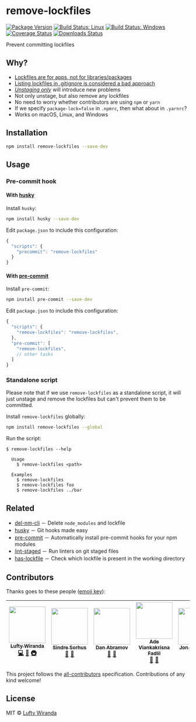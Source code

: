 # remove-lockfiles

[![Package Version](https://img.shields.io/npm/v/remove-lockfiles.svg)](https://www.npmjs.com/package/remove-lockfiles)
[![Build Status: Linux](https://img.shields.io/travis/luftywiranda13/remove-lockfiles/master.svg)](https://travis-ci.org/luftywiranda13/remove-lockfiles)
[![Build Status: Windows](https://img.shields.io/appveyor/ci/luftywiranda13/remove-lockfiles/master.svg)](https://ci.appveyor.com/project/luftywiranda13/remove-lockfiles)
[![Coverage Status](https://img.shields.io/codecov/c/github/luftywiranda13/remove-lockfiles/master.svg)](https://codecov.io/gh/luftywiranda13/remove-lockfiles)
[![Downloads Status](https://img.shields.io/npm/dm/remove-lockfiles.svg)](https://npm-stat.com/charts.html?package=remove-lockfiles&from=2016-04-01)

Prevent committing lockfiles

## Why?

- [Lockfiles are for apps, not for libraries/packages](https://github.com/sindresorhus/ama/issues/479#issuecomment-310661514)
- [Listing lockfiles in .gitignore is considered a bad approach](https://github.com/facebookincubator/create-react-app/pull/2014#issuecomment-300811661)
- *[Unstaging only](https://github.com/facebookincubator/create-react-app/pull/2700)* will introduce new problems
- Not only unstage, but also remove any lockfiles
- No need to worry whether contributors are using `npm` or `yarn`
- If we specify `package-lock=false` in `.npmrc`, then what about in `.yarnrc`?
- Works on macOS, Linux, and Windows

## Installation

```sh
npm install remove-lockfiles --save-dev
```

## Usage

### Pre-commit hook

#### With [husky](https://github.com/typicode/husky)

Install `husky`:

```sh
npm install husky --save-dev
```

Edit `package.json` to include this configuration:

```js
{
  "scripts": {
    "precommit": "remove-lockfiles"
  }
}
```

#### With [pre-commit](https://github.com/observing/pre-commit)

Install `pre-commit`:

```sh
npm install pre-commit --save-dev
```

Edit `package.json` to include this configuration:

```js
{
  "scripts": {
    "remove-lockfiles": "remove-lockfiles",
  },
  "pre-commit": [
    "remove-lockfiles",
    // other tasks
  ]
}
```

### Standalone script

Please note that if we use `remove-lockfiles` as a standalone script, it will just unstage and remove the lockfiles but can't prevent them to be committed.

Install `remove-lockfiles` globally:

```sh
npm install remove-lockfiles --global
```

Run the script:

```
$ remove-lockfiles --help

  Usage
    $ remove-lockfiles <path>

  Examples
    $ remove-lockfiles
    $ remove-lockfiles foo
    $ remove-lockfiles ../bar
```

## Related

- [del-nm-cli](https://github.com/luftywiranda13/del-nm-cli) － Delete `node_modules` and lockfile 
- [husky](https://github.com/typicode/husky) － Git hooks made easy
- [pre-commit](https://github.com/observing/pre-commit) － Automatically install pre-commit hooks for your npm modules
- [lint-staged](https://github.com/okonet/lint-staged) － Run linters on git staged files
- [has-lockfile](https://github.com/luftywiranda13/has-lockfile) － Check which lockfile is present in the working directory

## Contributors

Thanks goes to these people ([emoji key](https://github.com/kentcdodds/all-contributors#emoji-key)):

<!-- ALL-CONTRIBUTORS-LIST:START - Do not remove or modify this section -->
| [<img src="https://avatars2.githubusercontent.com/u/22868432?v=3" width="100px;"/><br /><sub>Lufty Wiranda</sub>](https://github.com/luftywiranda13)<br />[💻](https://github.com/luftywiranda13/remove-lockfiles/commits?author=luftywiranda13 "Code") [📖](https://github.com/luftywiranda13/remove-lockfiles/commits?author=luftywiranda13 "Documentation") [🚇](#infra-luftywiranda13 "Infrastructure (Hosting, Build-Tools, etc)") | [<img src="https://avatars1.githubusercontent.com/u/170270?v=4" width="100px;"/><br /><sub>Sindre Sorhus</sub>](https://sindresorhus.com)<br />[💬](#question-sindresorhus "Answering Questions") [🤔](#ideas-sindresorhus "Ideas, Planning, & Feedback") | [<img src="https://avatars0.githubusercontent.com/u/810438?v=4" width="100px;"/><br /><sub>Dan Abramov</sub>](http://twitter.com/dan_abramov)<br />[💬](#question-gaearon "Answering Questions") [🤔](#ideas-gaearon "Ideas, Planning, & Feedback") | [<img src="https://avatars1.githubusercontent.com/u/9636410?v=4" width="100px;"/><br /><sub>Ade Viankakrisna Fadlil</sub>](https://musify.id)<br />[💬](#question-viankakrisna "Answering Questions") [🤔](#ideas-viankakrisna "Ideas, Planning, & Feedback") | [<img src="https://avatars2.githubusercontent.com/u/364677?v=4" width="100px;"/><br /><sub>Jon Crenshaw</sub>](http://linkedin.com/in/jdcrensh)<br />[🤔](#ideas-jdcrensh "Ideas, Planning, & Feedback") |
| :---: | :---: | :---: | :---: | :---: |
<!-- ALL-CONTRIBUTORS-LIST:END -->

This project follows the [all-contributors](https://github.com/kentcdodds/all-contributors) specification. Contributions of any kind welcome!

## License

MIT &copy; [Lufty Wiranda](https://www.instagram.com/luftywiranda13)
